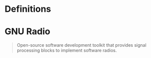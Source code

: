 # Definitions

# GNU Radio

> Open-source software development toolkit that provides signal processing blocks to implement software radios.

# 